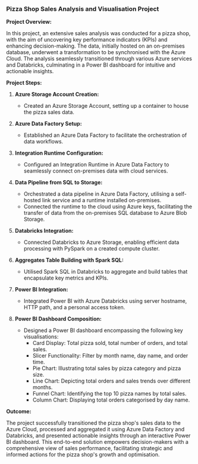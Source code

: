 ### Pizza Shop Sales Analysis and Visualisation Project

**Project Overview:**

In this project, an extensive sales analysis was conducted for a pizza shop, with the aim of uncovering key performance indicators (KPIs) and enhancing decision-making. The data, initially hosted on an on-premises database, underwent a transformation to be synchronised with the Azure Cloud. The analysis seamlessly transitioned through various Azure services and Databricks, culminating in a Power BI dashboard for intuitive and actionable insights.

**Project Steps:**

1. **Azure Storage Account Creation:**
   - Created an Azure Storage Account, setting up a container to house the pizza sales data.

2. **Azure Data Factory Setup:**
   - Established an Azure Data Factory to facilitate the orchestration of data workflows.

3. **Integration Runtime Configuration:**
   - Configured an Integration Runtime in Azure Data Factory to seamlessly connect on-premises data with cloud services.

4. **Data Pipeline from SQL to Storage:**
   - Orchestrated a data pipeline in Azure Data Factory, utilising a self-hosted link service and a runtime installed on-premises.
   - Connected the runtime to the cloud using Azure keys, facilitating the transfer of data from the on-premises SQL database to Azure Blob Storage.

5. **Databricks Integration:**
   - Connected Databricks to Azure Storage, enabling efficient data processing with PySpark on a created compute cluster.

6. **Aggregates Table Building with Spark SQL:**
   - Utilised Spark SQL in Databricks to aggregate and build tables that encapsulate key metrics and KPIs.

7. **Power BI Integration:**
   - Integrated Power BI with Azure Databricks using server hostname, HTTP path, and a personal access token.

8. **Power BI Dashboard Composition:**
   - Designed a Power BI dashboard encompassing the following key visualisations:
     - Card Display: Total pizza sold, total number of orders, and total sales.
     - Slicer Functionality: Filter by month name, day name, and order time.
     - Pie Chart: Illustrating total sales by pizza category and pizza size.
     - Line Chart: Depicting total orders and sales trends over different months.
     - Funnel Chart: Identifying the top 10 pizza names by total sales.
     - Column Chart: Displaying total orders categorised by day name.

**Outcome:**

The project successfully transitioned the pizza shop's sales data to the Azure Cloud, processed and aggregated it using Azure Data Factory and Databricks, and presented actionable insights through an interactive Power BI dashboard. This end-to-end solution empowers decision-makers with a comprehensive view of sales performance, facilitating strategic and informed actions for the pizza shop's growth and optimisation.
